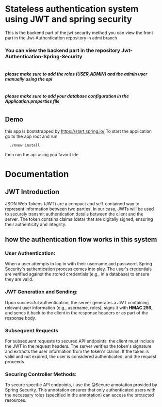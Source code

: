 
# Stateless authentication system using JWT and spring security

This is the backend part of the jwt security method you can view the front part in the Jwt-Authentication repository in admi branch
### You can view the backend part in the repository **Jwt-Authentication-Spring-Security** 
#
**_please make sure to add the roles (USER,ADMIN) and the admin user manually using the api_**
#
**_please make sure to add your database configuration in the Application.properties file_**
#

## Demo
this app is bootstrapped by https://start.spring.io/ 
To start the application go to the app root and run 
```bash
  ./mvnw install
```  
then run the api using you favorit ide


# Documentation

## JWT Introduction
JSON Web Tokens (JWT) are a compact and self-contained way to represent information between two parties. In our case, JWTs will be used to securely transmit authentication details between the client and the server. The token contains claims (data) that are digitally signed, ensuring their authenticity and integrity.
## how the authentication flow works in this system
### User Authentication:
When a user attempts to log in with their username and password, Spring Security's authentication process comes into play. The user's credentials are verified against the stored credentials (e.g., in a database) to ensure they are valid.
### JWT Generation and Sending:
Upon successful authentication, the server generates a JWT containing relevant user information (e.g., username, roles), signs it with **HMAC 256**, and sends it back to the client in the response headers or as part of the response body.

### Subsequent Requests
For subsequent requests to secured API endpoints, the client must include the JWT in the request headers. The server verifies the token's signature and extracts the user information from the token's claims. If the token is valid and not expired, the user is considered authenticated, and the request proceeds
### Securing Controller Methods:
To secure specific API endpoints, i use the @Secure annotation provided by Spring Security. This annotation ensures that only authenticated users with the necessary roles (specified in the annotation) can access the protected resources.
